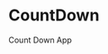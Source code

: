 # CountDown
 Count Down App
   
        
                                      
                                    
                           
                
         
    
 
 
